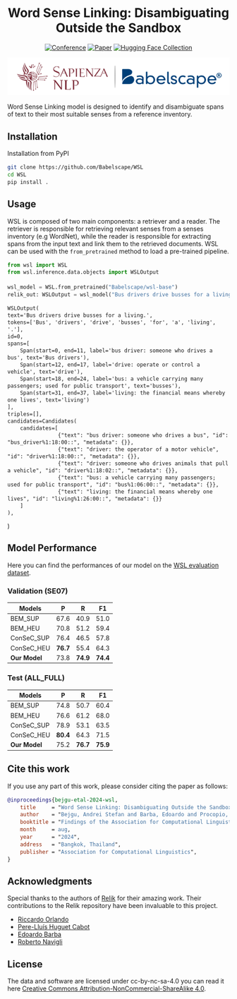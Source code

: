 

<div align="center">

# Word Sense Linking: Disambiguating Outside the Sandbox


[![Conference](http://img.shields.io/badge/ACL-2024-4b44ce.svg)](https://2024.aclweb.org/)
[![Paper](http://img.shields.io/badge/paper-ACL--anthology-B31B1B.svg)](https://aclanthology.org/)
[![Hugging Face Collection](https://img.shields.io/badge/%F0%9F%A4%97%20Hugging%20Face-FCD21D)](https://huggingface.co/collections/Babelscape/word-sense-linking-66ace2182bc45680964cefcb)

![i](./assets/Sapienza_Babelscape.png)

</div>
<div align="center">
  
</div>

Word Sense Linking model is designed to identify and disambiguate spans of text to their most suitable senses from a reference inventory. 
## Installation

Installation from PyPI

```bash
git clone https://github.com/Babelscape/WSL
cd WSL
pip install .
```


## Usage

WSL is composed of two main components: a retriever and a reader.
The retriever is responsible for retrieving relevant senses from a senses inventory (e.g WordNet),
while the reader is responsible for extracting spans from the input text and link them to the retrieved documents.
WSL can be used with the `from_pretrained` method to load a pre-trained pipeline.

```python
from wsl import WSL
from wsl.inference.data.objects import WSLOutput

wsl_model = WSL.from_pretrained("Babelscape/wsl-base")
relik_out: WSLOutput = wsl_model("Bus drivers drive busses for a living.")
```

    WSLOutput(
    text='Bus drivers drive busses for a living.',
    tokens=['Bus', 'drivers', 'drive', 'busses', 'for', 'a', 'living', '.'],
    id=0,
    spans=[
        Span(start=0, end=11, label='bus driver: someone who drives a bus', text='Bus drivers'),
        Span(start=12, end=17, label='drive: operate or control a vehicle', text='drive'),
        Span(start=18, end=24, label='bus: a vehicle carrying many passengers; used for public transport', text='busses'),
        Span(start=31, end=37, label='living: the financial means whereby one lives', text='living')
    ],
    triples=[],
    candidates=Candidates(
        candidates=[
                    {"text": "bus driver: someone who drives a bus", "id": "bus_driver%1:18:00::", "metadata": {}},
                    {"text": "driver: the operator of a motor vehicle", "id": "driver%1:18:00::", "metadata": {}},
                    {"text": "driver: someone who drives animals that pull a vehicle", "id": "driver%1:18:02::", "metadata": {}},
                    {"text": "bus: a vehicle carrying many passengers; used for public transport", "id": "bus%1:06:00::", "metadata": {}},
                    {"text": "living: the financial means whereby one lives", "id": "living%1:26:00::", "metadata": {}}
        ]
    ),
)



## Model Performance

Here you can find the performances of our model on the [WSL evaluation dataset](https://huggingface.co/datasets/Babelscape/wsl).

### Validation (SE07)

| Models       | P    | R      | F1     |
|--------------|------|--------|--------|
| BEM_SUP      | 67.6 | 40.9   | 51.0   |
| BEM_HEU      | 70.8 | 51.2   | 59.4   |
| ConSeC_SUP   | 76.4 | 46.5   | 57.8   |
| ConSeC_HEU   | **76.7** | 55.4   | 64.3   |
| **Our Model**| 73.8 | **74.9** | **74.4** |

### Test (ALL_FULL)

| Models       | P    | R      | F1     |
|--------------|------|--------|--------|
| BEM_SUP      | 74.8 | 50.7   | 60.4   |
| BEM_HEU      | 76.6 | 61.2   | 68.0   |
| ConSeC_SUP   | 78.9 | 53.1   | 63.5   |
| ConSeC_HEU   | **80.4** | 64.3   | 71.5   |
| **Our Model**| 75.2 | **76.7** | **75.9** |


## Cite this work

If you use any part of this work, please consider citing the paper as follows:

```bibtex
@inproceedings{bejgu-etal-2024-wsl,
    title     = "Word Sense Linking: Disambiguating Outside the Sandbox",
    author    = "Bejgu, Andrei Stefan and Barba, Edoardo and Procopio, Luigi and Fern{\'a}ndez-Castro, Alberte and Navigli, Roberto",
    booktitle = "Findings of the Association for Computational Linguistics: ACL 2024",
    month     = aug,
    year      = "2024",
    address   = "Bangkok, Thailand",
    publisher = "Association for Computational Linguistics",
}
```

## Acknowledgments

Special thanks to the authors of [Relik](https://github.com/SapienzaNLP/relik/tree/main) for their amazing work. Their contributions to the Relik repository have been invaluable to this project. 

- [Riccardo Orlando](https://github.com/Riccorl)
- [Pere-Lluís Huguet Cabot](https://github.com/LittlePea13)
- [Edoardo Barba](https://github.com/edobobo)
- [Roberto Navigli](https://github.com/navigli)


## License

The data and software are licensed under cc-by-nc-sa-4.0 you can read it here [Creative Commons Attribution-NonCommercial-ShareAlike 4.0](./wsl_data_license.txt).

